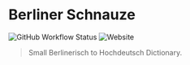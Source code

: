 # Berliner Schnauze

![GitHub Workflow Status](https://img.shields.io/github/workflow/status/felix-berlin/berliner-schnauze/cd?label=website%20build&style=flat-square)
![Website](https://img.shields.io/website?style=flat-square&url=https%3A%2F%2Fberliner-schnauze.wtf)

> Small Berlinerisch to Hochdeutsch Dictionary.
